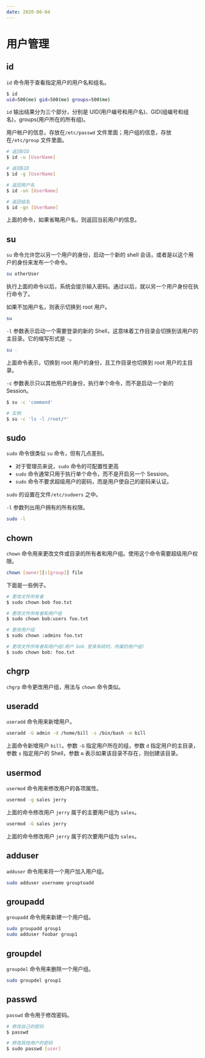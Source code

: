 ```yaml
---
date: 2020-06-04
---
```


# 用户管理

## id

`id` 命令用于查看指定用户的用户名和组名。

```bash
$ id
uid=500(me) gid=500(me) groups=500(me)
```

`id` 输出结果分为三个部分，分别是 UID(用户编号和用户名)、GID(组编号和组名)，groups(用户所在的所有组)。

用户帐户的信息，存放在`/etc/passwd` 文件里面；用户组的信息，存放在`/etc/group` 文件里面。

```bash
# 返回UID
$ id -u [UserName]

# 返回GID
$ id -g [UserName]

# 返回用户名
$ id -un [UserName]

# 返回组名
$ id -gn [UserName]
```

上面的命令，如果省略用户名，则返回当前用户的信息。

## su

`su` 命令允许您以另一个用户的身份，启动一个新的 shell 会话，或者是以这个用户的身份来发布一个命令。

```bash
su otherUser
```

执行上面的命令以后，系统会提示输入密码。通过以后，就以另一个用户身份在执行命令了。

如果不加用户名，则表示切换到 root 用户。

```bash
su
```

`-l` 参数表示启动一个需要登录的新的 Shell，这意味着工作目录会切换到该用户的主目录。它的缩写形式是 `-`。

```bash
su -
```

上面命令表示，切换到 root 用户的身份，且工作目录也切换到 root 用户的主目录。

`-c` 参数表示只以其他用户的身份，执行单个命令，而不是启动一个新的 Session。

```bash
$ su -c 'command'

# 实例
$ su -c 'ls -l /root/*'
```

## sudo

`sudo` 命令很类似 `su` 命令，但有几点差别。

- 对于管理员来说，`sudo` 命令的可配置性更高
- `sudo` 命令通常只用于执行单个命令，而不是开启另一个 Session。
- `sudo` 命令不要求超级用户的密码，而是用户使自己的密码来认证。

`sudo` 的设置在文件`/etc/sudoers` 之中。

`-l` 参数列出用户拥有的所有权限。

```bash
sudo -l
```

## chown

`chown` 命令用来更改文件或目录的所有者和用户组。使用这个命令需要超级用户权限。

```bash
chown [owner][:[group]] file
```

下面是一些例子。

```bash
# 更改文件所有者
$ sudo chown bob foo.txt

# 更改文件所有者和用户组
$ sudo chown bob:users foo.txt

# 更改用户组
$ sudo chown :admins foo.txt

# 更改文件所有者和用户组(用户 bob 登录系统时，所属的用户组)
$ sudo chown bob: foo.txt
```

## chgrp

`chgrp` 命令更改用户组，用法与 `chown` 命令类似。

## useradd

`useradd` 命令用来新增用户。

```bash
useradd -G admin -d /home/bill -s /bin/bash -m bill
```

上面命令新增用户 `bill`，参数 `-G` 指定用户所在的组，参数 `d` 指定用户的主目录，参数 `s` 指定用户的 Shell，参数 `m` 表示如果该目录不存在，则创建该目录。

## usermod

`usermod` 命令用来修改用户的各项属性。

```bash
usermod -g sales jerry
```

上面的命令修改用户 `jerry` 属于的主要用户组为 `sales`。

```bash
usermod -G sales jerry
```

上面的命令修改用户 `jerry` 属于的次要用户组为 `sales`。

## adduser

`adduser` 命令用来将一个用户加入用户组。

```bash
sudo adduser username grouptoadd
```

## groupadd

`groupadd` 命令用来新建一个用户组。

```bash
sudo groupadd group1
sudo adduser foobar group1
```

## groupdel

`groupdel` 命令用来删除一个用户组。

```bash
sudo groupdel group1
```

## passwd

`passwd` 命令用于修改密码。

```bash
# 修改自己的密码
$ passwd

# 修改其他用户的密码
$ sudo passwd [user]
```

